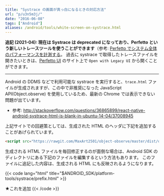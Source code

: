 ```yaml
---
title: "Systrace の画面が真っ白になるときの対応方法"
url: "p/u3n5m3j/"
date: "2016-06-08"
tags: ["Android"]
aliases: /android/tools/white-screen-on-systrace.html
---
```


__追記 (2021-04): 現在は Systrace は deprecated になっており、Perfetto という新しいトレースツールを使うことができます__（参考: [Perfetto でシステム全体のパフォーマンスを計測する](/p/ehu5eox/)。
過去に systrace で取得したトレースファイルを開きたいときは、[Perfetto UI](https://ui.perfetto.dev/) のサイト上で `Open with Legacy UI` から開くことができます。

----

Android の DDMS などで利用可能な systrace を実行すると、`trace.html` ファイルが生成されますが、この中で非推奨になった JavaScript API(Object.observe) を使用しているため、最新の Chrome では表示できない問題が出ています。

- 参考: http://stackoverflow.com/questions/36865899/react-native-android-systrace-html-is-blank-in-ubuntu-14-04/37008945

上記サイトでの回避策としては、生成された HTML のヘッダに下記を追加することがあげられています。

```html
<script src="https://rawgit.com/MaxArt2501/object-observe/master/dist/object-observe.min.js"></script>
```

生成される HTML ファイルを毎回修正するのが面倒な場合は、Android SDK のディレクトリにある下記のファイルを編集するという方法もあります。
このファイルに追記した内容は、生成される HTML にも反映されるようになります。

{{< code lang="html" title="$ANDROID_SDK/platform-tools/systrace/prefix.html" >}}
<!DOCTYPE HTML>
<html>
<head i18n-values="dir:textdirection;">
<meta http-equiv="Content-Type" content="text/html; charset=utf-8">
<meta charset="utf-8"/>
<script src="https://rawgit.com/MaxArt2501/object-observe/master/dist/object-observe.min.js"></script>  ★これを追加
{{< /code >}}

